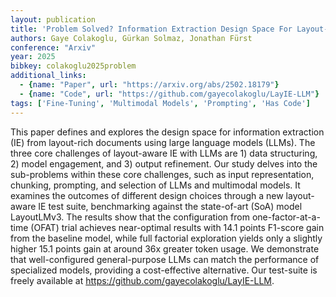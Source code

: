 ```yaml
---
layout: publication
title: 'Problem Solved? Information Extraction Design Space For Layout-rich Documents Using Llms'
authors: Gaye Colakoglu, Gürkan Solmaz, Jonathan Fürst
conference: "Arxiv"
year: 2025
bibkey: colakoglu2025problem
additional_links:
  - {name: "Paper", url: "https://arxiv.org/abs/2502.18179"}
  - {name: "Code", url: "https://github.com/gayecolakoglu/LayIE-LLM"}
tags: ['Fine-Tuning', 'Multimodal Models', 'Prompting', 'Has Code']
---
```

This paper defines and explores the design space for information extraction
(IE) from layout-rich documents using large language models (LLMs). The three
core challenges of layout-aware IE with LLMs are 1) data structuring, 2) model
engagement, and 3) output refinement. Our study delves into the sub-problems
within these core challenges, such as input representation, chunking,
prompting, and selection of LLMs and multimodal models. It examines the
outcomes of different design choices through a new layout-aware IE test suite,
benchmarking against the state-of-art (SoA) model LayoutLMv3. The results show
that the configuration from one-factor-at-a-time (OFAT) trial achieves
near-optimal results with 14.1 points F1-score gain from the baseline model,
while full factorial exploration yields only a slightly higher 15.1 points gain
at around 36x greater token usage. We demonstrate that well-configured
general-purpose LLMs can match the performance of specialized models, providing
a cost-effective alternative. Our test-suite is freely available at
https://github.com/gayecolakoglu/LayIE-LLM.
